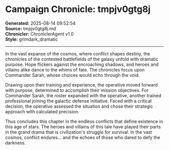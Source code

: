 # Campaign Chronicle: tmpjv0gtg8j

**Generated:** 2025-08-14 09:52:54  
**Source:** tmpjv0gtg8j.md  
**Chronicler:** ChroniclerAgent v1.0  
**Style:** grimdark_dramatic  

---

In the vast expanse of the cosmos, where conflict shapes destiny, the chronicles of the contested battlefields of the galaxy unfold with dramatic purpose. Hope flickers against the encroaching shadows, and heroes and villains alike dance to the whims of fate. The chronicles focus upon Commander Sarah, whose choices would echo through the void.

Drawing upon their training and experience, the operative moved forward with purpose, determined to accomplish their mission objectives. For Commander Sarah, the roster expanded with the operative, another trained professional joining the galactic defense initiative. Faced with a critical decision, the operative assessed the situation and chose their strategic approach with calculated precision.

Thus concludes this chapter in the endless conflicts that define existence in this age of stars. The heroes and villains of this tale have played their parts in the grand drama that is civilization's struggle for survival. In the vast cosmos, conflict endures... and the echoes of those who dared to defy the darkness.